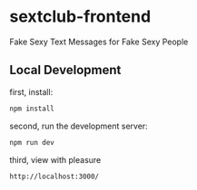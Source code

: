# sextclub-frontend
Fake Sexy Text Messages for Fake Sexy People

## Local Development

first, install:
```bash
npm install
```

second, run the development server:

```bash
npm run dev
```

third, view with pleasure

```bash
http://localhost:3000/
```
